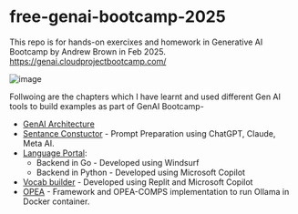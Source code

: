# free-genai-bootcamp-2025

This repo is for hands-on exercixes and homework in Generative AI Bootcamp by Andrew Brown in Feb 2025.
https://genai.cloudprojectbootcamp.com/

![image](https://github.com/user-attachments/assets/eab778d8-8e46-4ae3-8f66-3a74e5476ff4)

Follwoing are the chapters which I have learnt and used different Gen AI tools to build examples as part of GenAI Bootcamp-

- [GenAI Architecture](https://github.com/hunterr007/psharma-free-genai-bootcomp-2025/tree/fe11f5a779c56a4497938701e0a6f306d5c4f190/genai-architecting)
- [Sentance Constuctor]() - Prompt Preparation using ChatGPT, Claude, Meta AI.
- [Language Portal](https://github.com/hunterr007/psharma-free-genai-bootcomp-2025/tree/216220dced12d61f4ae5b5d95a591de1fb1bffb1/lang-portal):
  - Backend in Go - Developed using Windsurf
  - Backend in Python - Developed using Microsoft Copilot
- [Vocab builder](https://github.com/hunterr007/psharma-free-genai-bootcomp-2025/tree/216220dced12d61f4ae5b5d95a591de1fb1bffb1/vocab-builder) - Developed using Replit and Microsoft Copilot
- [OPEA](https://github.com/hunterr007/psharma-free-genai-bootcomp-2025/tree/216220dced12d61f4ae5b5d95a591de1fb1bffb1/opea-comps) - Framework and OPEA-COMPS implementation to run Ollama in Docker container.


